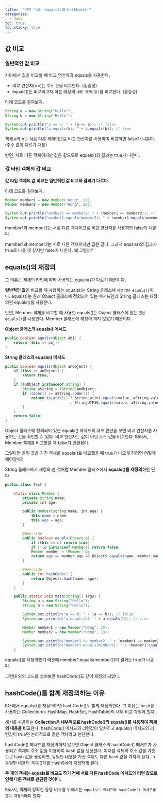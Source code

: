 ```yaml
---
title:  "객체 비교, equals()와 hashCode()"
categories: 
  - Java
toc: true
toc_sticky: true
---
```


## 값 비교

### 일반적인 값 비교

자바에서 값을 비교할 때 비교 연산자와 equals를 사용한다.

- 비교 연산자(==)는 `주소 값`을 비교한다. (동일성)
- equals()는 비교하고자 하는 대상의 `내용 자체(값)`를 비교한다. (동등성)

아래 코드를 살펴보자.

```java
String a = new String("Hello");
String b = new String("Hello");

System.out.println("a == b: " + (a == b)); // false
System.out.println("a.equals(b): " + a.equals(b)); // true
```

객체 a와 b는 서로 다른 객체이므로 비교 연산자를 사용하여 비교하면 false가 나온다. (주소 값이 다르기 때문)

반면, 서로 다른 객체이지만 값은 같으므로 equals()의 결과는 true가 나온다.

### 값 타입 객체의 값 비교

**값 타입 객체의 값 비교는 일반적인 값 비교와 결과가 다르다.**

아래 코드를 살펴보자.

```java
Member member1 = new Member("Hong", 20);
Member member2 = new Member("Hong", 20);

System.out.println("member1 == member2: " + (member1 == member2)); // false
System.out.println("member1.equals(member2): " + (member1.equals(member2))); // false
```

member1과 member2는 서로 다른 객체이므로 비교 연산자를 사용하면 false가 나온다.

member1과 member2는 서로 다른 객체이지만 값은 같다. 그래서 equals()의 결과가 true로 나올 것 같지만 false가 나온다. 왜 그럴까?

## equals()의 재정의

그 이유는 객체의 타입에 따라 사용되는 equals()가 다르기 때문이다.

**일반적인 값**을 비교할 때 사용하는 equals()는 String 클래스에 `재정의된 equals()`이다. equals()는 원래 Object 클래스에 정의되어 있는 메서드인데 String 클래스는 재정의된 equals()를 사용한다.

반면, Member 객체를 비교할 때 사용한 equals()는 Object 클래스에 있는 `원본 equals()`를 사용한다. Member 클래스에 재정의 하지 않았기 때문이다.

**Object 클래스의 equals() 메서드**

```java
public boolean equals(Object obj) {
    return (this == obj);
}
```

**String 클래스의 equals() 메서드**

```java
public boolean equals(Object anObject) {
    if (this == anObject) {
        return true;
    }
    if (anObject instanceof String) {
        String aString = (String)anObject;
        if (coder() == aString.coder()) {
            return isLatin1() ? StringLatin1.equals(value, aString.value)
                              : StringUTF16.equals(value, aString.value);
        }
    }
    return false;
}
```

Object 클래스에 정의되어 있는 equals() 메서드의 내부 연산을 보면 비교 연산자를 사용하는 것을 확인할 수 있다. 비교 연산자는 값이 아닌 주소 값을 비교한다. 따라서, Member 객체를 비교했을 때 false가 반환된다.

그렇다면 동일 값을 가진 객체를 equals()로 비교했을 때 true가 나오게 하려면 어떻게 해야할까?

String 클래스에서 재정의 한 것처럼 Member 클래스에서 **equals()를 재정의**하면 된다.

```java
public class Test {

    static class Member {
        private String name;
        private int age;

        public Member(String name, int age) {
            this.name = name;
            this.age = age;
        }

        @Override
        public boolean equals(Object o) {
            if (this == o) return true;
            if (!(o instanceof Member)) return false;
            Member member = (Member) o;
            return age == member.age && Objects.equals(name, member.name);
        }

        @Override
        public int hashCode() {
            return Objects.hash(name, age);
        }
    }

    public static void main(String[] args) {
        String a = new String("Hello");
        String b = new String("Hello");

        System.out.println("a == b: " + (a == b)); // false
        System.out.println("a.equals(b): " + a.equals(b)); // true

        Member member1 = new Member("Hong", 20);
        Member member2 = new Member("Hong", 20);

        System.out.println("member1 == member2: " + (member1 == member2)); // false
        System.out.println("member1.equals(member2): " + (member1.equals(member2))); // true
    }
```

equals()를 재정의했기 때문에 member1.equals(member2)의 결과는 true가 나온다.

그런데 위의 코드를 살펴보면 hashCode()도 같이 재정의 되었다.

## hashCode()를 함께 재정의하는 이유

IDE에서 equals()를 재정의하면 hashCode()도 함께 재정의한다. 그 이유는 hash를 사용하는 Collection(= HashMap, HashSet, HashTable)의 내부 비교 과정에 있다.

해시를 사용하는 **Collection은 내부적으로 hashCode()와 equals()를 사용하여 객체의 내용을 비교**한다. hashCode() 메서드의 리턴값이 일치하고 equals() 메서드의 리턴값이 true면 논리적으로 같은 객체라고 판단한다.

hashCode() 메서드를 재정의하지 않으면 Object 클래스의 hashCode() 메서드가 사용되고 객체의 주소 값을 이용하여 hash 값을 생성한다. 이처럼 객체의 주소 값을 기준으로 hash 값을 생성하면, 동일한 내용을 가진 객체도 다른 hash 값을 가지게 된다. → 동일한 내용의 객체 2개를 HashSet에 저장하게 된다.

**두 개의 객체는 equals로 비교도 하기 전에 서로 다른 hashCode 메서드의 리턴 값으로 인해 다른 객체로 판단된 것이다.**

따라서, 객체의 정확한 동등 비교를 위해서는 `equals() 메서드와 hashCode() 메서드를 같이 재정의`해야 한다.